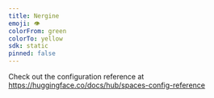 ```yaml
---
title: Nergine
emoji: 👁
colorFrom: green
colorTo: yellow
sdk: static
pinned: false
---
```


Check out the configuration reference at https://huggingface.co/docs/hub/spaces-config-reference
